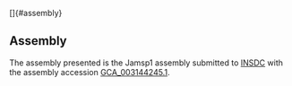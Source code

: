 []{#assembly}

Assembly
--------

The assembly presented is the Jamsp1 assembly submitted to
[INSDC](http://www.insdc.org) with the assembly accession
[GCA\_003144245.1](http://www.ebi.ac.uk/ena/data/view/GCA_003144245.1).
